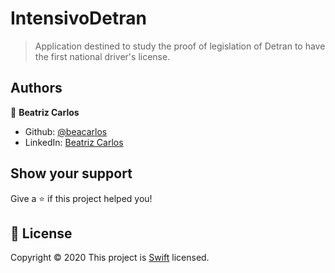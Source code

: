 # IntensivoDetran

> Application destined to study the proof of legislation of Detran to have the first national driver's license.


## Authors
 👤 **Beatriz Carlos**
* Github: [@beacarlos](https://github.com/beacarlos)
* LinkedIn: [Beatriz Carlos](https://www.linkedin.com/in/beatriz-carlos-936a07192/)

## Show your support
Give a ⭐️ if this project helped you!

## 📝 License

Copyright © 2020
This project is [Swift]() licensed.
